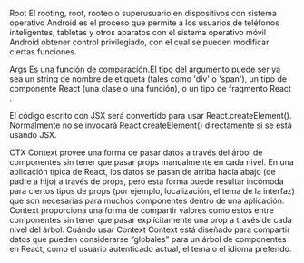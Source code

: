 Root
El rooting, root, rooteo o superusuario en dispositivos con sistema operativo Android es el proceso que permite a los usuarios de teléfonos inteligentes, tabletas y otros aparatos con el sistema operativo móvil Android obtener control privilegiado, con el cual se pueden modificar ciertas funciones.

Args
Es una función de comparación.El tipo del argumento puede ser ya sea un string de nombre de etiqueta (tales como 'div' o 'span'), un tipo de componente React (una clase o una función), o un tipo de fragmento React .

El código escrito con JSX será convertido para usar React.createElement(). Normalmente no se invocará React.createElement() directamente si se está usando JSX.

CTX
Context provee una forma de pasar datos a través del árbol de componentes sin tener que pasar props manualmente en cada nivel.
En una aplicación típica de React, los datos se pasan de arriba hacia abajo (de padre a hijo) a través de props, pero esta forma puede resultar incómoda para ciertos tipos de props (por ejemplo, localización, el tema de la interfaz) que son necesarias para muchos componentes dentro de una aplicación. Context proporciona una forma de compartir valores como estos entre componentes sin tener que pasar explícitamente una prop a través de cada nivel del árbol.
Cuándo usar Context
Context está diseñado para compartir datos que pueden considerarse “globales” para un árbol de componentes en React, como el usuario autenticado actual, el tema o el idioma preferido.

